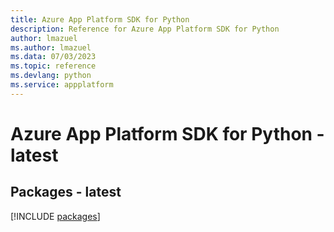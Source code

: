 ```yaml
---
title: Azure App Platform SDK for Python
description: Reference for Azure App Platform SDK for Python
author: lmazuel
ms.author: lmazuel
ms.data: 07/03/2023
ms.topic: reference
ms.devlang: python
ms.service: appplatform
---
```

# Azure App Platform SDK for Python - latest
## Packages - latest
[!INCLUDE [packages](app-platform-index.md)]